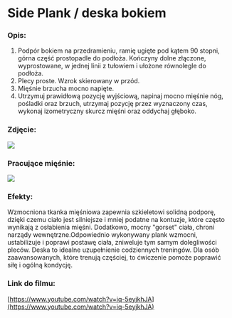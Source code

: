# Side Plank / deska bokiem

### Opis:
1. Podpór bokiem na przedramieniu, ramię ugięte pod kątem 90 stopni, górna część prostopadle do podłoża. Kończyny dolne złączone, wyprostowane, w jednej linii z tułowiem i ułożone równolegle do podłoża.
2. Plecy proste. Wzrok skierowany w przód.
3. Mięśnie brzucha mocno napięte.
4. Utrzymuj prawidłową pozycję wyjściową, napinaj mocno mięśnie nóg, pośladki oraz brzuch, utrzymaj pozycję przez wyznaczony czas, wykonaj izometryczny skurcz mięśni oraz oddychaj głęboko.

### Zdjęcie:
![](exercise/side_plank/photo.jpg)

### Pracujące mięśnie:
![](exercise/side_plank/side-plank.png)

### Efekty:
Wzmocniona tkanka mięśniowa zapewnia szkieletowi solidną podporę, dzięki czemu ciało jest silniejsze i mniej podatne na kontuzje, które często wynikają z osłabienia mięśni. Dodatkowo, mocny "gorset" ciała, chroni narządy wewnętrzne.Odpowiednio wykonywany plank wzmocni, ustabilizuje i poprawi postawę ciała, zniweluje tym samym dolegliwości pleców. Deska to idealne uzupełnienie codziennych treningów. Dla osób zaawansowanych, które trenują częściej, to ćwiczenie pomoże poprawić siłę i ogólną kondycję.

### Link do filmu:
[https://www.youtube.com/watch?v=iq-5eyjkhJA](https://www.youtube.com/watch?v=iq-5eyjkhJA)
